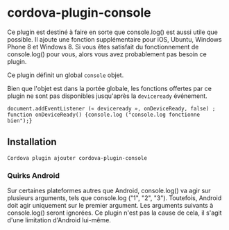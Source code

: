 <!---
    Licensed to the Apache Software Foundation (ASF) under one
    or more contributor license agreements.  See the NOTICE file
    distributed with this work for additional information
    regarding copyright ownership.  The ASF licenses this file
    to you under the Apache License, Version 2.0 (the
    "License"); you may not use this file except in compliance
    with the License.  You may obtain a copy of the License at

      http://www.apache.org/licenses/LICENSE-2.0

    Unless required by applicable law or agreed to in writing,
    software distributed under the License is distributed on an
    "AS IS" BASIS, WITHOUT WARRANTIES OR CONDITIONS OF ANY
    KIND, either express or implied.  See the License for the
    specific language governing permissions and limitations
    under the License.
-->

# cordova-plugin-console

Ce plugin est destiné à faire en sorte que console.log() est aussi utile que possible. Il ajoute une fonction supplémentaire pour iOS, Ubuntu, Windows Phone 8 et Windows 8. Si vous êtes satisfait du fonctionnement de console.log() pour vous, alors vous avez probablement pas besoin ce plugin.

Ce plugin définit un global `console` objet.

Bien que l'objet est dans la portée globale, les fonctions offertes par ce plugin ne sont pas disponibles jusqu'après la `deviceready` événement.

    document.addEventListener (« deviceready », onDeviceReady, false) ;
    function onDeviceReady() {console.log ("console.log fonctionne bien");}
    

## Installation

    Cordova plugin ajouter cordova-plugin-console
    

### Quirks Android

Sur certaines plateformes autres que Android, console.log() va agir sur plusieurs arguments, tels que console.log ("1", "2", "3"). Toutefois, Android doit agir uniquement sur le premier argument. Les arguments suivants à console.log() seront ignorées. Ce plugin n'est pas la cause de cela, il s'agit d'une limitation d'Android lui-même.
